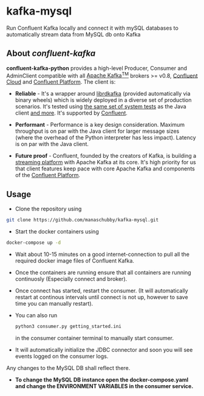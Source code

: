 # kafka-mysql
Run Confluent Kafka locally and connect it with mySQL databases to automatically stream data from MySQL db onto Kafka


## About *confluent-kafka*
**confluent-kafka-python** provides a high-level Producer, Consumer and AdminClient compatible with all
[Apache Kafka<sup>TM<sup>](http://kafka.apache.org/) brokers >= v0.8, [Confluent Cloud](https://www.confluent.io/confluent-cloud/)
and [Confluent Platform](https://www.confluent.io/product/compare/). The client is:

- **Reliable** - It's a wrapper around [librdkafka](https://github.com/edenhill/librdkafka) (provided automatically via binary wheels) which is widely deployed in a diverse set of production scenarios. It's tested using [the same set of system tests](https://github.com/confluentinc/confluent-kafka-python/tree/master/src/confluent_kafka/kafkatest) as the Java client [and more](https://github.com/confluentinc/confluent-kafka-python/tree/master/tests). It's supported by [Confluent](https://confluent.io).

- **Performant** - Performance is a key design consideration. Maximum throughput is on par with the Java client for larger message sizes (where the overhead of the Python interpreter has less impact). Latency is on par with the Java client.

- **Future proof** - Confluent, founded by the
creators of Kafka, is building a [streaming platform](https://www.confluent.io/product/compare/)
with Apache Kafka at its core. It's high priority for us that client features keep
pace with core Apache Kafka and components of the [Confluent Platform](https://www.confluent.io/product/compare/).



## Usage

- Clone the repository using 
```bash
git clone https://github.com/manaschubby/kafka-mysql.git
```

- Start the docker containers using 
```bash
docker-compose up -d
```

- Wait about 10-15 minutes on a good internet-connection to pull all the required docker image files of Confluent Kafka.

- Once the containers are running ensure that all containers are running continuosly (Especially connect and broker).

- Once connect has started, restart the consumer. (It will automatically restart at continous intervals until connect is not up, however to save time you can manually restart).
  
- You can also run
  ```bash
  python3 consumer.py getting_started.ini
  ```
  in the consumer container terminal to manually start consumer.

- It will automatically initialize the JDBC connector and soon you will see events logged on the consumer logs.

Any changes to the MySQL DB shall reflect there.
  


- **To change the MySQL DB instance open the docker-compose.yaml and change the ENVIRONMENT VARIABLES in the consumer service.**
